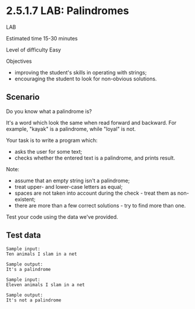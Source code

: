 # 2.5.1.7 LAB: Palindromes

LAB

Estimated time
15-30 minutes

Level of difficulty
Easy

Objectives

- improving the student's skills in operating with strings;
- encouraging the student to look for non-obvious solutions.

## Scenario

Do you know what a palindrome is?

It's a word which look the same when read forward and backward. For example, "kayak" is a palindrome, while "loyal" is not.

Your task is to write a program which:

- asks the user for some text;
- checks whether the entered text is a palindrome, and prints result.

Note:

- assume that an empty string isn't a palindrome;
- treat upper- and lower-case letters as equal;
- spaces are not taken into account during the check - treat them as non-existent;
- there are more than a few correct solutions - try to find more than one.

Test your code using the data we've provided.
## Test data
```
Sample input:
Ten animals I slam in a net

Sample output:
It's a palindrome
```
```
Sample input:
Eleven animals I slam in a net

Sample output:
It's not a palindrome
```
